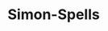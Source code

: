 # Simon-Spells

<!-- MVP Goals

1) As the user, I want to read the instructions, so that I know how the game is played
2)As the user, I want to click a start button so that I know when the game is starting and when to start paying attention
3) As the user, I want the buttons to light up in color so that I can easily see them
4) As the user, I want to know when it's my turn so that I know when to click the buttons or a key on the keyboard
5) As the user, I want a "congrats" or "sorry, try again" message after each level so that I know if I did it right or wrong
6) As the user, I want to know what level I'm on so I know how many letters are in each sequence
7) As the user, I want to have a restart button so that I can restart the game whenever I want

Stretch Goals
As the user, I want to click the buttons or type a key so that I can play using a mouse, a touchscreen, or a keyboard
As the user, I want to see the inputted letter visibly on the screen so that I can see what letter I just entered
As the user, I want to hear the letter sounded out as the key is clicked so that the game is accessible if I have trouble seeing colors or other components on the screen -->